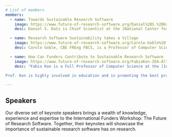 ```yaml
---
# List of members
members:
  - name: Towards Sustainable Research Software 
    image: https://www.future-of-research-software.org/Daniel%20S.%20Katz.jpg
    desc: Daniel S. Katz is Chief Scientist at the [National Center for Supercomputing Applications (NCSA)](https://www.ncsa.illinois.edu/) and Research Associate Professor in Computer Science, Electrical and Computer Engineering, at the [School of Information Sciences at the University of Illinois Urbana-Champaign](https://ischool.illinois.edu/). His interests include citation and credit mechanisms and practices associated with software and data, organization and community practices for collaboration, and career paths for computing researchers. He is a member of the [IEEE Computer Society Board of Governors](https://www.computer.org/volunteering/board-of-governors), founding editor and current Associate Editor-in-Chief of the [Journal of Open Source Software](https://joss.theoj.org/), co-founder and steering committee chair of the [Research Software Alliance (ReSA)](https://www.researchsoft.org/), and co-founder and steering committee member of the [US Research Software Engineer (US-RSE) Association](https://us-rse.org/). 

  - name: Research Software Sustainability takes a Village 
    image: https://www.future-of-research-software.org/Carole-Goble%20(1).jpeg
    desc: Carole Goble, CBE FREng FBCS, is a Professor of Computer Science, [University of Manchester, UK](https://www.manchester.ac.uk/) where she leads a team of researchers, research software engineers and data stewards. She has spent 25 years working on open, FAIR and reproducible science in a range of disciplines, mainly in biomedical sciences and biodiversity.  She has led the development of many widely known open source, openly developed software platforms with many 10,000s of users. Together with the co-founder of the UK’s [Software Sustainability Institute](https://www.software.ac.uk/), she has led numerous national and European e-Infrastructure projects. She is Head of Node of [ELIXIR-UK](https://elixiruknode.org/), the national node of the European Research Infrastructure for Life Sciences, directs digital infrastructure for the [European Research Infrastructure for Industrial Biotechnology (IBISBA)](https://www.ibisba.eu/) and serves on the technical services leadership team for [Health Data Research UK](https://www.hdruk.ac.uk/).  She serves on the G7 Open Science Working Group and the [EOSC-A Task Force for Semantic Interoperability](https://www.eosc.eu/advisory-groups/semantic-interoperability#:~:text=The%20Semantic%20Interoperability%20Task%20Force,alignment%2Fmatching%20of%20semantic%20artefacts.). 

  - name: How Can Funders Contribute to Sustainable Research Software
    image: https://www.future-of-research-software.org/FabioKon-IEA-Alta2%20(1).jpg
    desc: "Fabio Kon is a Full Professor of Computer Science at the [Institute of Mathematics and Statistics at the University of São Paulo (IME-USP)](https://www.ime.usp.br/en/home/). He carries out research in the fields of Software Engineering, Smart Cities, Free and Open Source Software, and Innovation and  Technological Entrepreneurship. In 2013, he was Visiting Professor at the Technion, Israel, where he conducted research on Software Startup Ecosystems and Digital Entrepreneurship. In 2018-19, he was a Visiting Professor at [Massachusetts Institute of Technology (MIT)](https://www.mit.edu/), USA, where he researched data science applied to Smart Cities.

Prof. Kon is highly involved in education and in promoting the best practices of software engineering, open-source software, and open science. He is a member of the [São Paulo Research Foundation (FAPESP)](https://fapesp.br/en/about) Adjunct Panel for Exact Sciences and Engineering."

---
```


## Speakers

Our diverse set of keynote speakers brings a wealth of knowledge, experience and expertise to the International Funders Workshop: The Future of Research Software. Together, their keynotes will showcase the importance of sustainable research software has on research. 
